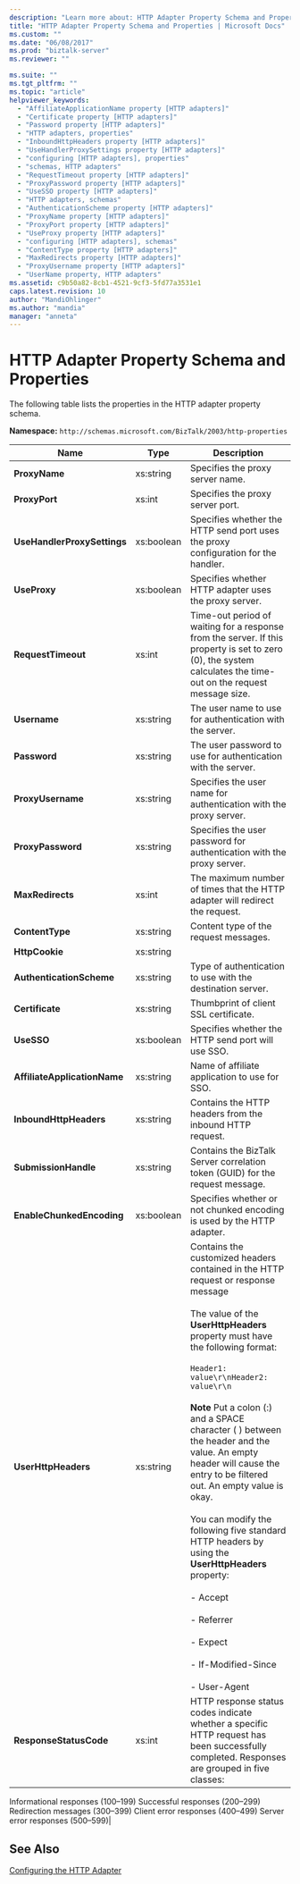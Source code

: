 ```yaml
---
description: "Learn more about: HTTP Adapter Property Schema and Properties"
title: "HTTP Adapter Property Schema and Properties | Microsoft Docs"
ms.custom: ""
ms.date: "06/08/2017"
ms.prod: "biztalk-server"
ms.reviewer: ""

ms.suite: ""
ms.tgt_pltfrm: ""
ms.topic: "article"
helpviewer_keywords: 
  - "AffiliateApplicationName property [HTTP adapters]"
  - "Certificate property [HTTP adapters]"
  - "Password property [HTTP adapters]"
  - "HTTP adapters, properties"
  - "InboundHttpHeaders property [HTTP adapters]"
  - "UseHandlerProxySettings property [HTTP adapters]"
  - "configuring [HTTP adapters], properties"
  - "schemas, HTTP adapters"
  - "RequestTimeout property [HTTP adapters]"
  - "ProxyPassword property [HTTP adapters]"
  - "UseSSO property [HTTP adapters]"
  - "HTTP adapters, schemas"
  - "AuthenticationScheme property [HTTP adapters]"
  - "ProxyName property [HTTP adapters]"
  - "ProxyPort property [HTTP adapters]"
  - "UseProxy property [HTTP adapters]"
  - "configuring [HTTP adapters], schemas"
  - "ContentType property [HTTP adapters]"
  - "MaxRedirects property [HTTP adapters]"
  - "ProxyUsername property [HTTP adapters]"
  - "UserName property, HTTP adapters"
ms.assetid: c9b50a82-8cb1-4521-9cf3-5fd77a3531e1
caps.latest.revision: 10
author: "MandiOhlinger"
ms.author: "mandia"
manager: "anneta"
---
```

# HTTP Adapter Property Schema and Properties
The following table lists the properties in the HTTP adapter property schema.  
  
 **Namespace:** `http://schemas.microsoft.com/BizTalk/2003/http-properties`  
  
|Name|Type|Description|  
|----------|----------|-----------------|  
|**ProxyName**|xs:string|Specifies the proxy server name.|  
|**ProxyPort**|xs:int|Specifies the proxy server port.|  
|**UseHandlerProxySettings**|xs:boolean|Specifies whether the HTTP send port uses the proxy configuration for the handler.|  
|**UseProxy**|xs:boolean|Specifies whether HTTP adapter uses the proxy server.| 
|**RequestTimeout**|xs:int|Time-out period of waiting for a response from the server. If this property is set to zero (0), the system calculates the time-out on the request message size.|  
|**Username**|xs:string|The user name to use for authentication with the server.|  
|**Password**|xs:string|The user password to use for authentication with the server.|  
|**ProxyUsername**|xs:string|Specifies the user name for authentication with the proxy server.|  
|**ProxyPassword**|xs:string|Specifies the user password for authentication with the proxy server.|  
|**MaxRedirects**|xs:int|The maximum number of times that the HTTP adapter will redirect the request.|  
|**ContentType**|xs:string|Content type of the request messages.|  
|**HttpCookie**|xs:string||  
|**AuthenticationScheme**|xs:string|Type of authentication to use with the destination server.|  
|**Certificate**|xs:string|Thumbprint of client SSL certificate.|  
|**UseSSO**|xs:boolean|Specifies whether the HTTP send port will use SSO.|  
|**AffiliateApplicationName**|xs:string|Name of affiliate application to use for SSO.|  
|**InboundHttpHeaders**|xs:string|Contains the HTTP headers from the inbound HTTP request.|  
|**SubmissionHandle**|xs:string|Contains the BizTalk Server correlation token (GUID) for the request message.|  
|**EnableChunkedEncoding**|xs:boolean|Specifies whether or not chunked encoding is used by the HTTP adapter.|  
|**UserHttpHeaders**|xs:string|Contains the customized headers contained in the HTTP request or response message<br /><br /> The value of the **UserHttpHeaders** property must have the following format:<br /><br /> `Header1: value\r\nHeader2: value\r\n`<br /><br /> **Note** Put a colon (:) and a SPACE character ( ) between the header and the value. An empty header will cause the entry to be filtered out. An empty value is okay.<br /><br /> You can modify the following five standard HTTP headers by using the **UserHttpHeaders** property:<br /><br /> - Accept<br /><br /> - Referrer<br /><br /> - Expect<br /><br /> - If-Modified-Since<br /><br /> - User-Agent|  
|**ResponseStatusCode**|xs:int|HTTP response status codes indicate whether a specific HTTP request has been successfully completed. Responses are grouped in five classes:
Informational responses (100–199)
Successful responses (200–299)
Redirection messages (300–399)
Client error responses (400–499)
Server error responses (500–599)|

## See Also  
 [Configuring the HTTP Adapter](../core/configuring-the-http-adapter.md)
